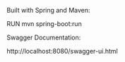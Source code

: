 Built with Spring and Maven: 

RUN mvn spring-boot:run

Swagger Documentation:

http://localhost:8080/swagger-ui.html


